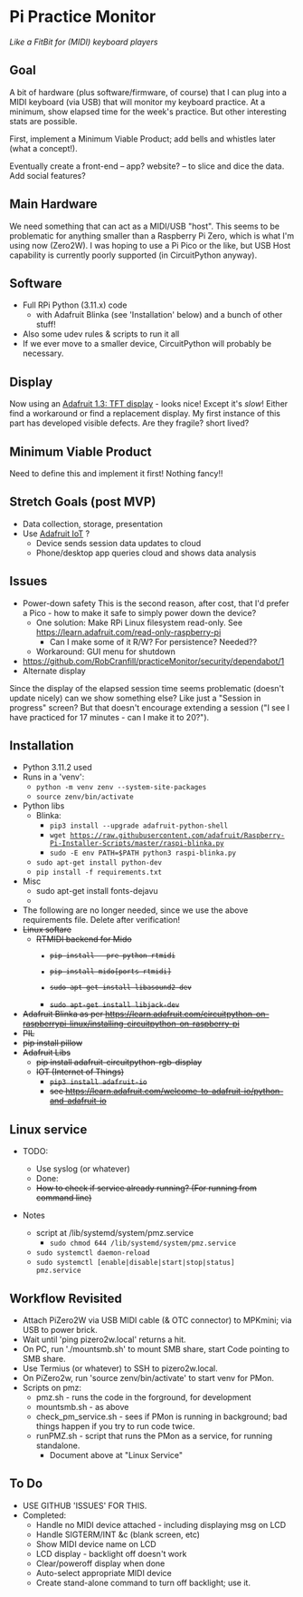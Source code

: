 # Pi Practice Monitor
*Like a FitBit for (MIDI) keyboard players*

## Goal
A bit of hardware (plus software/firmware, of course) that I can plug into a
MIDI keyboard (via USB) that will monitor my keyboard practice. At a minimum, show
elapsed time for the week's practice. But other interesting stats are possible.

First, implement a Minimum Viable Product; add bells and whistles later (what a concept!).

Eventually create a front-end &ndash; app? website? &ndash; to slice and dice the data.
Add social features?


## Main Hardware
We need something that can act as a MIDI/USB "host". This seems to be problematic
for anything smaller than a Raspberry Pi Zero, which is what I'm using now (Zero2W).
I was hoping to use a Pi Pico or the like, but USB Host capability is currently poorly
supported (in CircuitPython anyway). 


## Software
* Full RPi Python (3.11.x) code
  * with Adafruit Blinka (see 'Installation' below) and a bunch of other stuff!
* Also some udev rules & scripts to run it all
* If we ever move to a smaller device, CircuitPython will probably be necessary.


## Display
Now using an [Adafruit 1.3: TFT display](https://www.adafruit.com/product/4484) - looks nice! 
Except it's *slow*! Either find a workaround or find a replacement display. 
My first instance of this part has developed visible defects. Are they fragile? short lived?


## Minimum Viable Product
Need to define this and implement it first! Nothing fancy!!


## Stretch Goals (post MVP)
* Data collection, storage, presentation
 * Use [Adafruit IoT](https://io.adafruit.com/robcranfill/overview) ?
   * Device sends session data updates to cloud
   * Phone/desktop app queries cloud and shows data analysis


## Issues
* Power-down safety
 This is the second reason, after cost, that I'd prefer a Pico - how to make it safe to 
 simply power down the device? 
  * One solution: Make RPi Linux filesystem read-only. See https://learn.adafruit.com/read-only-raspberry-pi
    * Can I make some of it R/W? For persistence? Needed??
  * Workaround: GUI menu for shutdown
 * https://github.com/RobCranfill/practiceMonitor/security/dependabot/1
 * Alternate display 
  
Since the display of the elapsed session time seems problematic (doesn't update nicely) 
can we show something else? Like just a "Session in progress" screen? But that doesn't encourage 
extending a session ("I see I have practiced for 17 minutes - can I make it to 20?").

## Installation
* Python 3.11.2 used
* Runs in a 'venv':
  * <code>python -m venv zenv --system-site-packages</code>
  * <code>source zenv/bin/activate</code>
* Python libs
  * Blinka:
    * <code>pip3 install --upgrade adafruit-python-shell</code>
    * <code>wget https://raw.githubusercontent.com/adafruit/Raspberry-Pi-Installer-Scripts/master/raspi-blinka.py</code>
    * <code>sudo -E env PATH=$PATH python3 raspi-blinka.py</code>
  * <code>sudo apt-get install python-dev</code>
  * <code>pip install -f requirements.txt</code>
* Misc
  * sudo apt-get install fonts-dejavu
  * 
* The following are no longer needed, since we use the above requirements file. Delete after verification!
  <strike>
* Linux softare
  * RTMIDI backend for Mido<code>
    * pip install --pre python-rtmidi
    * pip install mido[ports-rtmidi]
    * sudo apt-get install libasound2-dev
    * sudo apt-get install libjack-dev</code>
 * Adafruit Blinka
as per https://learn.adafruit.com/circuitpython-on-raspberrypi-linux/installing-circuitpython-on-raspberry-pi
 * PIL
  * pip install pillow
   * Adafruit Libs
     * pip install adafruit-circuitpython-rgb-display
     * IOT (Internet of Things) 
       * <code>pip3 install adafruit-io</code>
       * see https://learn.adafruit.com/welcome-to-adafruit-io/python-and-adafruit-io
</strike>

## Linux service
* TODO:
  * Use syslog (or whatever)
  * Done:
  * <strike>How to check if service already running? (For running from command line)
    </strike>


* Notes
  * script at /lib/systemd/system/pmz.service
    * <code>sudo chmod 644 /lib/systemd/system/pmz.service</code>
  * <code>sudo systemctl daemon-reload</code>
  * <code>sudo systemctl [enable|disable|start|stop|status] pmz.service</code>


## Workflow Revisited
 * Attach PiZero2W via USB MIDI cable (& OTC connector) to MPKmini; via USB to power brick.
 * Wait until 'ping pizero2w.local' returns a hit.
 * On PC, run './mountsmb.sh' to mount SMB share, start Code pointing to SMB share.
 * Use Termius (or whatever) to SSH to pizero2w.local.
 * On PiZero2w, run 'source zenv/bin/activate' to start venv for PMon.
 * Scripts on pmz:
   * pmz.sh - runs the code in the forground, for development
   * mountsmb.sh - as above
   * check_pm_service.sh - sees if PMon is running in background; bad things happen if you try to run code twice.
   * runPMZ.sh - script that runs the PMon as a service, for running standalone.
     * Document above at "Linux Service"


## To Do
 * USE GITHUB 'ISSUES' FOR THIS.
 * Completed:
   * Handle no MIDI device attached - including displaying msg on LCD
   * Handle SIGTERM/INT &c (blank screen, etc)
   * Show MIDI device name on LCD
   * LCD display - backlight off doesn't work
   * Clear/poweroff display when done
   * Auto-select appropriate MIDI device
   * Create stand-alone command to turn off backlight; use it.
 
